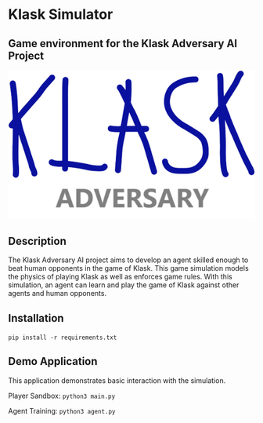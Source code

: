 # Klask Simulator
## Game environment for the Klask Adversary AI Project

![alt text](images/KLASK_ADVERSARY_LOGO.png)

## Description
The Klask Adversary AI project aims to develop an agent skilled enough to beat human opponents in the game of Klask. This game simulation models the physics of playing Klask as well as enforces game rules. With this simulation, an agent can learn and play the game of Klask against other agents and human opponents. 

## Installation
`pip install -r requirements.txt`

## Demo Application
This application demonstrates basic interaction with the simulation.

Player Sandbox: `python3 main.py`

Agent Training: `python3 agent.py`

